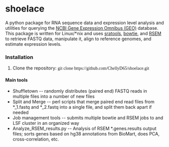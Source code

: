 # shoelace #

A python package for RNA sequence data and expression level analysis and utilities for querying the <a href="http://www.ncbi.nlm.nih.gov/geo/">NCBI Gene Expression Omnibus (GEO)</a> database.  This package is written for Linux/*nix and uses <a href="https://github.com/ncbi/sra-tools/wiki/Downloads">sratools</a>, <a href="http://bowtie-bio.sourceforge.net/index.shtml">bowtie</a>, and <a href="http://deweylab.biostat.wisc.edu/rsem/">RSEM</a> to retrieve FASTQ data, manipulate it, align to reference genomes, and estimate expression levels.

### Installation
<ol>
<li>Clone the repository: <span style="font-family: mono">git clone https://github.com/ChellyD65/shoelace.git</span>
</ol>


#### Main tools
* Shuffletown -- randomly distributes (paired end) FASTQ reads in multiple files into a number of new files
* Split and Merge -- perl scripts that merge paired end read files from *_1.fastq and *_2.fastq into a single file, and split them back apart if needed
* Job management tools -- submits multiple bowtie and RSEM jobs to and LSF cluster in an organized way
* Analyze_RSEM_results.py -- Analysis of RSEM *.genes.results output files; sorts genes based on hg38 annotations from BioMart, does PCA, cross-correlation, etc.

